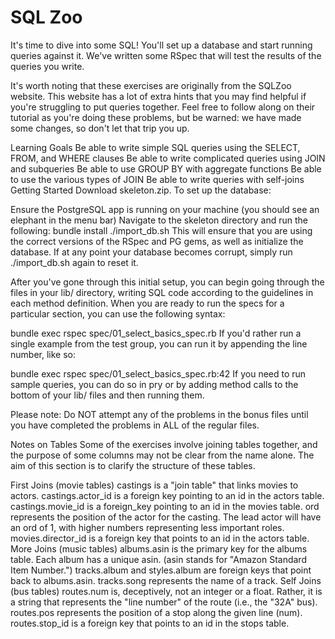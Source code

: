 # SQL Zoo

It's time to dive into some SQL! You'll set up a database and start running queries against it. We've written some RSpec that will test the results of the queries you write.

It's worth noting that these exercises are originally from the SQLZoo website. This website has a lot of extra hints that you may find helpful if you're struggling to put queries together. Feel free to follow along on their tutorial as you're doing these problems, but be warned: we have made some changes, so don't let that trip you up.

Learning Goals
Be able to write simple SQL queries using the SELECT, FROM, and WHERE clauses
Be able to write complicated queries using JOIN and subqueries
Be able to use GROUP BY with aggregate functions
Be able to use the various types of JOIN
Be able to write queries with self-joins
Getting Started
Download skeleton.zip. To set up the database:

Ensure the PostgreSQL app is running on your machine (you should see an elephant in the menu bar)
Navigate to the skeleton directory and run the following:
bundle install
./import_db.sh
This will ensure that you are using the correct versions of the RSpec and PG gems, as well as initialize the database. If at any point your database becomes corrupt, simply run ./import_db.sh again to reset it.

After you've gone through this initial setup, you can begin going through the files in your lib/ directory, writing SQL code according to the guidelines in each method definition. When you are ready to run the specs for a particular section, you can use the following syntax:

bundle exec rspec spec/01_select_basics_spec.rb
If you'd rather run a single example from the test group, you can run it by appending the line number, like so:

bundle exec rspec spec/01_select_basics_spec.rb:42
If you need to run sample queries, you can do so in pry or by adding method calls to the bottom of your lib/ files and then running them.

Please note: Do NOT attempt any of the problems in the bonus files until you have completed the problems in ALL of the regular files.

Notes on Tables
Some of the exercises involve joining tables together, and the purpose of some columns may not be clear from the name alone. The aim of this section is to clarify the structure of these tables.

First Joins (movie tables)
castings is a "join table" that links movies to actors.
castings.actor_id is a foreign key pointing to an id in the actors table.
castings.movie_id is a foreign_key pointing to an id in the movies table.
ord represents the position of the actor for the casting. The lead actor will have an ord of 1, with higher numbers representing less important roles.
movies.director_id is a foreign key that points to an id in the actors table.
More Joins (music tables)
albums.asin is the primary key for the albums table. Each album has a unique asin. (asin stands for "Amazon Standard Item Number.")
tracks.album and styles.album are foreign keys that point back to albums.asin.
tracks.song represents the name of a track.
Self Joins (bus tables)
routes.num is, deceptively, not an integer or a float. Rather, it is a string that represents the "line number" of the route (i.e., the "32A" bus).
routes.pos represents the position of a stop along the given line (num).
routes.stop_id is a foreign key that points to an id in the stops table.